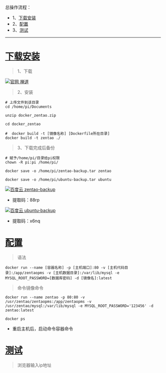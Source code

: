 总操作流程：
- 1、[下载安装](#Linux-01)
- 2、[配置](#Linux-02)
- 3、[测试](#Linux-03)

***

# <a name="Linux-01" href="#" >下载安装</a>

> 1、下载

[![](https://img.shields.io/badge/官网-禅道-green.svg "官网 禅道")](http://dl.cnezsoft.com/zentao/docker/docker_zentao.zip)

> 2、安装

```shell
# 上传文件到该目录
cd /home/pi/Documents

unzip docker_zentao.zip

cd docker_zentao

#  docker build -t [镜像名称] [Dockerfile所在目录]
docker build -t zentao ./
```

> 3、下载完成后备份

```shell
# 赋予/home/pi/目录给pi权限
chown -R pi:pi /home/pi/

docker save -o /home/pi/zentao-backup.tar zentao

docker save -o /home/pi/ubuntu-backup.tar ubuntu
```

[![](https://img.shields.io/badge/百度云-zentao--backup-green.svg "百度云 zentao-backup")](https://pan.baidu.com/s/1Ej9_F3qb6_czdV6XG_Llxg)

- 提取码：88rp

[![](https://img.shields.io/badge/百度云-ubuntu--backup-green.svg "百度云 ubuntu-backup")](https://pan.baidu.com/s/12cPklVDV1GVxZhXdYhydEA)

- 提取码：x6nq

# <a name="Linux-02" href="#" >配置</a>

> 语法

```shell
docker run --name [容器名称] -p [主机端口]:80 -v [主机代码目录]:/app/zentaopms -v [主机数据目录]:/var/lib/mysql -e MYSQL_ROOT_PASSWORD=[数据库密码] -d [镜像名]:latest
```

> 命令镜像命令

```shell
docker run --name zentao -p 80:80 -v /usr/zentao/zentaopms:/app/zentaopms -v /usr/zentao/mysql:/var/lib/mysql -e MYSQL_ROOT_PASSWORD='123456' -d zentao:latest

docker ps
```

- 重启主机后，启动命令容器命令


# <a name="Linux-03" href="#" >测试</a>

> 浏览器输入ip地址